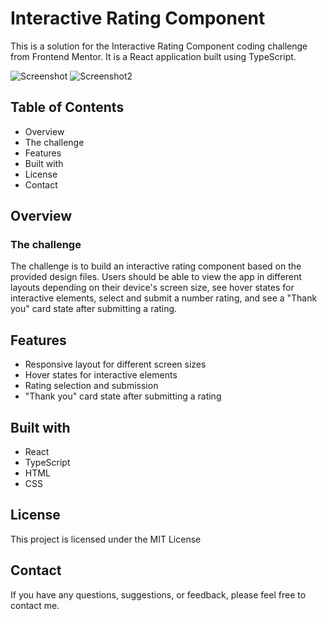 # Interactive Rating Component

This is a solution for the Interactive Rating Component coding challenge from Frontend Mentor. It is a React application built using TypeScript.

![Screenshot](https://github.com/Ned111m/Interactive-rating-component-vite/assets/113607845/567eb9ed-7d79-414e-88d8-34dedd687ad3)
![Screenshot2](https://github.com/Ned111m/Interactive-rating-component-vite/assets/113607845/e4eeb1d3-0049-4d7d-80d1-0cb84dee8328)



## Table of Contents

  - Overview 
  - The challenge
  - Features
  - Built with
  - License
  - Contact

## Overview

### The challenge

The challenge is to build an interactive rating component based on the provided design files. Users should be able to view the app in different layouts depending on their device's screen size, see hover states for interactive elements, select and submit a number rating, and see a "Thank you" card state after submitting a rating.

## Features

  - Responsive layout for different screen sizes
  - Hover states for interactive elements
  - Rating selection and submission
  - "Thank you" card state after submitting a rating

## Built with

  - React
  - TypeScript
  - HTML
  - CSS

## License

This project is licensed under the MIT License

## Contact

If you have any questions, suggestions, or feedback, please feel free to contact me.
